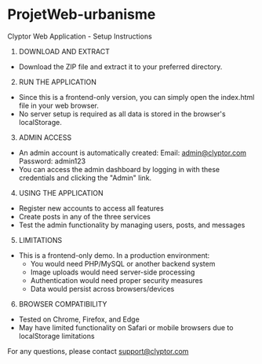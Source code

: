 # ProjetWeb-urbanisme
Clyptor Web Application - Setup Instructions

1. DOWNLOAD AND EXTRACT
- Download the ZIP file and extract it to your preferred directory.

2. RUN THE APPLICATION
- Since this is a frontend-only version, you can simply open the index.html file in your web browser.
- No server setup is required as all data is stored in the browser's localStorage.

3. ADMIN ACCESS
- An admin account is automatically created:
  Email: admin@clyptor.com
  Password: admin123
- You can access the admin dashboard by logging in with these credentials and clicking the "Admin" link.

4. USING THE APPLICATION
- Register new accounts to access all features
- Create posts in any of the three services
- Test the admin functionality by managing users, posts, and messages

5. LIMITATIONS
- This is a frontend-only demo. In a production environment:
  - You would need PHP/MySQL or another backend system
  - Image uploads would need server-side processing
  - Authentication would need proper security measures
  - Data would persist across browsers/devices

6. BROWSER COMPATIBILITY
- Tested on Chrome, Firefox, and Edge
- May have limited functionality on Safari or mobile browsers due to localStorage limitations

For any questions, please contact support@clyptor.com
